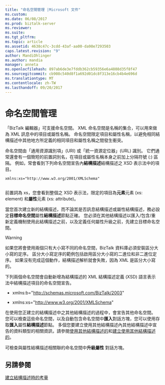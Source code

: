 ```yaml
---
title: "命名空間管理 |Microsoft 文件"
ms.custom: 
ms.date: 06/08/2017
ms.prod: biztalk-server
ms.reviewer: 
ms.suite: 
ms.tgt_pltfrm: 
ms.topic: article
ms.assetid: 4638c47c-3cdd-43af-aa00-da98e7293503
caps.latest.revision: "9"
author: MandiOhlinger
ms.author: mandia
manager: anneta
ms.openlocfilehash: 897ab6de3e7fddb362cb59356e6a4808d35f8f47
ms.sourcegitcommit: cb908c540d8f1a692d01dc8f313e16cb4b4e696d
ms.translationtype: MT
ms.contentlocale: zh-TW
ms.lasthandoff: 09/20/2017
---
```

# <a name="namespace-management"></a>命名空間管理
「BizTalk 編輯器」可支援命名空間。 XML 命名空間是名稱的集合，可以用來做為 XML 訊息中的項目或屬性名稱。 命名空間限定項目和屬性名稱，以避免相同結構描述中其他地方所定義的相同項目和屬性名稱之間發生衝突。  
  
 命名空間由「通用資源識別項」(URI) 或「統一資源定位器」(URL) 識別。 它們通常還會有一個簡短的前置詞別名，在項目或屬性名稱本身之前加上分隔符號 (:) 區隔。 例如，常會看到下列命名空間宣告內**結構描述**結構描述之 XSD 表示法中的項目。  
  
```  
xmlns:xs="http://www.w3.org/2001/XMLSchema"  
  
```  
  
 前置詞為 xs，您會看到整個之 XSD 表示法，限定的項目為**元素**元素 (xs: element) 和**屬性**元素 (xs: attribute)。  
  
 當您首次建立新的結構描述，而不論其是否訊息結構描述或屬性結構描述，務必設定**目標命名空間**屬性**結構描述**節點正確。 您必須在其他結構描述以匯入/包含/重新定義機制使用此結構描述之前，以及定義任何屬性升級之前，先建立目標命名空間。  
  
> [!WARNING]
>  如果您將會使用兩個只有大小寫不同的命名空間，BizTalk 資料庫必須安裝區分大小寫的定序。 區分大小寫定序的範例包括啟用區分大小寫的二進位和非二進位定序。 如果沒有完成這個動作，結構描述解析就會失敗，因為 XML 是區分大小寫的。  
  
 下列兩個命名空間會自動新增為結構描述的 XML 結構描述定義 (XSD) 語言表示法中結構描述項目的命名空間宣告。  
  
-   xmlns:b="http://schemas.microsoft.com/BizTalk/2003"  
  
-   xmlns:xs="http://www.w3.org/2001/XMLSchema"  
  
 在使用您正建立的結構描述中之其他結構描述的過程中，會宣告其他命名空間。 您可以檢查這些命名空間，以及自動包含命名空間中**匯入**對話方塊，您可以使用存取**匯入**屬性**結構描述**節點。 多個您要建立使用其他結構描述內其他結構描述中宣告的資料類型的相關資訊，請參閱[使用其他結構描述的](../core/schemas-that-use-other-schemas.md)和[建立使用其他結構描述的](../core/how-to-create-schemas-that-use-other-schemas.md)。  
  
 可檢查與屬性結構描述相關聯的命名空間中**升級屬性** 對話方塊。  
  
## <a name="see-also"></a>另請參閱  
 [建立結構描述時的考量](../core/considerations-when-creating-schemas.md)